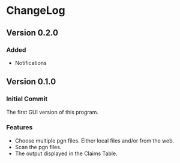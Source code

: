# ChangeLog
## Version 0.2.0
### Added
* Notifications

## Version 0.1.0
### Initial Commit
The first GUI version of this program.
### Features
* Choose multiple pgn files. Either local files and/or from the web.
* Scan the pgn files.
* The output displayed in the Claims Table.
